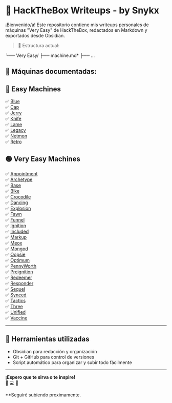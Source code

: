 # 🧠 HackTheBox Writeups - by Snykx

¡Bienvenido/a! Este repositorio contiene mis writeups personales de máquinas "Very Easy" de HackTheBox, redactados en Markdown y exportados desde Obsidian.

> 📁 Estructura actual:
>> 
└── Very Easy/
├── machine.md*
├── ...



## 📌 Máquinas documentadas:

## 🔴 Easy Machines

✅ [Blue](Easy/Blue.md)  
✅ [Cap](Easy/Cap.md)  
✅ [Jerry](Easy/Jerry.md)  
✅ [Knife](Easy/Knife.md)  
✅ [Lame](Easy/Lame.md)  
✅ [Legacy](Easy/Legacy.md)  
✅ [Netmon](Easy/Netmon.md)  
✅ [Retro](Easy/Retro.md)  


## 🟢 Very Easy Machines

✅ [Appointment](Very%20Easy/Appointment.md)  
✅ [Archetype](Very%20Easy/Archetype.md)  
✅ [Base](Very%20Easy/Base.md)  
✅ [Bike](Very%20Easy/Bike.md)  
✅ [Crocodile](Very%20Easy/Crocodile.md)  
✅ [Dancing](Very%20Easy/Dancing.md)  
✅ [Explosion](Very%20Easy/Explosion.md)  
✅ [Fawn](Very%20Easy/Fawn.md)  
✅ [Funnel](Very%20Easy/Funnel.md)  
✅ [Ignition](Very%20Easy/Ignition.md)  
✅ [Included](Very%20Easy/Included.md)  
✅ [Markup](Very%20Easy/Markup.md)  
✅ [Meox](Very%20Easy/Meox.md)  
✅ [Mongod](Very%20Easy/Mongod.md)  
✅ [Oopsie](Very%20Easy/Oopsie.md)  
✅ [Optimum](Very%20Easy/Optimum.md)  
✅ [PennyWorth](Very%20Easy/PennyWorth.md)  
✅ [Preignition](Very%20Easy/Preignition.md)  
✅ [Redeemer](Very%20Easy/Redeemer.md)  
✅ [Responder](Very%20Easy/Responder.md)  
✅ [Sequel](Very%20Easy/Sequel.md)  
✅ [Synced](Very%20Easy/Synced.md)  
✅ [Tactics](Very%20Easy/Tactics.md)  
✅ [Three](Very%20Easy/Three.md)  
✅ [Unified](Very%20Easy/Unified.md)  
✅ [Vaccine](Very%20Easy/Vaccine.md)  

---
## 📂 Herramientas utilizadas

- Obsidian para redacción y organización
- Git + GitHub para control de versiones
- Script automático para organizar y subir todo fácilmente

---

**¡Espero que te sirva o te inspire!**  
🧠 💻 🐚  

**Seguiré subiendo proximamente.
